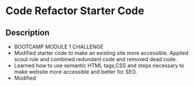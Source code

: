 # 


# Code Refactor Starter Code

## Description

- BOOTCAMP MODULE 1 CHALLENGE 
- Modified starter code to make an existing site more accessible.  Applied scout rule and combined redundant code and removed dead code.
- Learned how to use semantic HTML tags,CSS and steps necessary to make website more accessible and better for SEO.
- Modified <title> to be descriptive for SEO and accessibility
- Added <alt> tag to all images for accessibility

* By taking the provided codebase and refactoring it to make it accessible. I implemented the cardinal rule when working with someone else's code: "Always leave the code you are editing a little cleaner than you found it"

## Installation

-  To view project navigate to https://rmburgos.github.io/module1_challenge/

## Usage

![module1_challenge](https://github.com/rmburgos/module1_challenge/assets/97217944/acddd053-b5c3-42ff-b7e7-38691b86252a)

## Built With
* CSS
* HTML

## Credits

- This project used starter code provided by the instructors of the Rice University Coding Bootcamp
- Starter code contributors:
- Xander Rapstine - https://github.com/Xandromus - http://www.rapstine.com
- George Yoo - https://github.com/Georgeyoo - https://www.linkedin.com/in/george-yoo/

- Downloaded at https://github.com/coding-boot-camp/urban-octo-telegram

- Used tutorial listed below for instructions:
(https://bootcampspot.instructure.com/courses/6708/assignments/80706?module_item_id=1263985)

## License

Distributed under the MIT License. See LICENSE.txt for more information.



